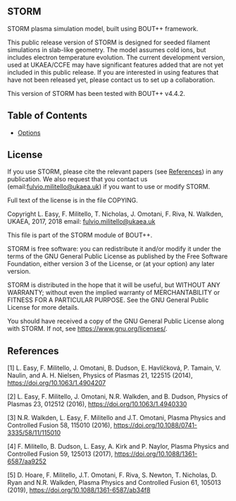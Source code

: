 STORM
-----

STORM plasma simulation model, built using BOUT++ framework.

This public release version of STORM is designed for seeded filament
simulations in slab-like geometry. The model assumes cold ions, but includes
electron temperature evolution. The current development version, used at
UKAEA/CCFE may have significant features added that are not yet included in
this public release. If you are interested in using features that have not been
released yet, please contact us to set up a collaboration.

This version of STORM has been tested with BOUT++ v4.4.2.

Table of Contents
-----------------

* [Options](/doc/options.md)

License
-------

If you use STORM, please cite the relevant papers (see
[References](#references)) in any publication. We also request that you contact
us (email:fulvio.militello@ukaea.uk) if you want to use or modify STORM.

Full text of the license is in the file COPYING.

  Copyright L. Easy, F. Militello, T. Nicholas, J. Omotani, F. Riva, N.
  Walkden, UKAEA, 2017, 2018
  email: fulvio.militello@ukaea.uk

  This file is part of the STORM module of BOUT++.

  STORM is free software: you can redistribute it and/or modify
  it under the terms of the GNU General Public License as published by
  the Free Software Foundation, either version 3 of the License, or
  (at your option) any later version.

  STORM is distributed in the hope that it will be useful,
  but WITHOUT ANY WARRANTY; without even the implied warranty of
  MERCHANTABILITY or FITNESS FOR A PARTICULAR PURPOSE.  See the
  GNU General Public License for more details.

  You should have received a copy of the GNU General Public License
  along with STORM.  If not, see <https://www.gnu.org/licenses/>.

References
----------

[1] L. Easy, F. Militello, J. Omotani, B. Dudson, E. Havlíčková, P. Tamain, V.
Naulin, and A. H. Nielsen, Physics of Plasmas 21, 122515 (2014),
https://doi.org/10.1063/1.4904207

[2] L. Easy, F. Militello, J. Omotani, N.R. Walkden, and B. Dudson, Physics of
Plasmas 23, 012512 (2016), https://doi.org/10.1063/1.4940330

[3] N.R. Walkden, L. Easy, F. Militello and J.T. Omotani, Plasma Physics and
Controlled Fusion 58, 115010 (2016),
https://doi.org/10.1088/0741-3335/58/11/115010

[4] F. Militello, B. Dudson, L. Easy, A. Kirk and P. Naylor, Plasma Physics and
Controlled Fusion 59, 125013 (2017), https://doi.org/10.1088/1361-6587/aa9252

[5] D. Hoare, F. Militello, J.T. Omotani, F. Riva, S. Newton, T. Nicholas, D.
Ryan and N.R. Walkden, Plasma Physics and Controlled Fusion 61, 105013 (2019),
https://doi.org/10.1088/1361-6587/ab34f8
